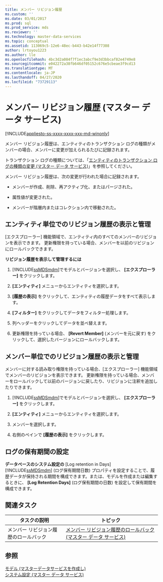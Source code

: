 ```yaml
---
title: メンバー リビジョン履歴
ms.custom: ''
ms.date: 03/01/2017
ms.prod: sql
ms.prod_service: mds
ms.reviewer: ''
ms.technology: master-data-services
ms.topic: conceptual
ms.assetid: 113069c5-12e6-48ec-b443-b42e14f77308
author: lrtoyou1223
ms.author: lle
ms.openlocfilehash: 4bc3d2a084f7f1ec3abcf9e3d3bbcaf82e4749e8
ms.sourcegitcommit: e042272a38fb646df05152c676e5cbeae3f9cd13
ms.translationtype: MT
ms.contentlocale: ja-JP
ms.lasthandoff: 04/27/2020
ms.locfileid: "73729113"
---
```

# <a name="member-revision-history-master-data-services"></a>メンバー リビジョン履歴 (マスター データ サービス)

[!INCLUDE[appliesto-ss-xxxx-xxxx-xxx-md-winonly](../includes/appliesto-ss-xxxx-xxxx-xxx-md-winonly.md)]

  メンバー リビジョン履歴は、エンティティのトランザクション ログの種類がメンバーの場合、メンバーに変更が加えられるたびに記録されます。  
  
 トランザクション ログの種類については、「[エンティティのトランザクション ログの種類の変更 (マスター データ サービス)](../master-data-services/change-the-entity-transaction-log-type-master-data-services.md)」を参照してください。  
  
 メンバー リビジョン履歴は、次の変更が行われた場合に記録されます。  
  
-   メンバーが作成、削除、再アクティブ化、またはパージされた。  
  
-   属性値が変更された。  
  
-   メンバーが階層内またはコレクション内で移動された。  
  
## <a name="view-and-manage-revision-history-by-entity"></a>エンティティ単位でのリビジョン履歴の表示と管理  
 [エクスプローラー] 機能領域で、エンティティ内のすべてのメンバーのリビジョンを表示できます。 更新権限を持っている場合、メンバーを以前のリビジョンにロールバックできます。  
  
 **リビジョン履歴を表示して管理するには**  
  
1.  [!INCLUDE[ssMDSmdm](../includes/ssmdsmdm-md.md)]でモデルとバージョンを選択し、 **[エクスプローラー]** をクリックします。  
  
2.  **[エンティティ]** メニューからエンティティを選択します。  
  
3.  **[履歴の表示]** をクリックして、エンティティの履歴データをすべて表示します。  
  
4.  **[フィルター]** をクリックしてデータをフィルター処理します。  
  
5.  列ヘッダーをクリックしてデータを並べ替えます。  
  
6.  更新権限を持っている場合、 **[Revert Member]** (メンバーを元に戻す) をクリックして、選択したバージョンにロールバックします。  
  
## <a name="view-and-manage-revision-history-by-member"></a>メンバー単位でのリビジョン履歴の表示と管理  
 メンバーに対する読み取り権限を持っている場合、[エクスプローラー] 機能領域でメンバーのリビジョンを表示できます。 更新権限を持っている場合、メンバーをロールバックして以前のバージョンに戻したり、リビジョンに注釈を追加したりできます。  
  
1.  [!INCLUDE[ssMDSmdm](../includes/ssmdsmdm-md.md)]でモデルとバージョンを選択し、 **[エクスプローラー]** をクリックします。  
  
2.  **[エンティティ]** メニューからエンティティを選択します。  
  
3.  メンバーを選択します。  
  
4.  右側のペインで **[履歴の表示]** をクリックします。  
  
## <a name="log-retention-setting"></a>ログの保有期間の設定  
 **データベースのシステム設定の** [Log retention in Days] [!INCLUDE[ssMDSmdm](../includes/ssmdsmdm-md.md)] (ログ保有期間日数) プロパティを設定することで、履歴データが保持される期間を構成できます。または、モデルを作成または編集するときに、 **[Log Retention Days]** (ログ保有期間の日数) を設定して保有期間を構成できます。  
  
## <a name="related-task"></a>関連タスク  
  
|タスクの説明|トピック|  
|----------------------|-----------|  
|メンバー リビジョン履歴のロールバック|[メンバー リビジョン履歴のロールバック (マスター データ サービス)](../master-data-services/rollback-member-revision-history-master-data-services.md)|  
  
## <a name="see-also"></a>参照  
 [モデル &#40;マスターデータサービスを作成し&#41;](../master-data-services/create-a-model-master-data-services.md)   
 [システム設定 (マスター データ サービス)](../master-data-services/system-settings-master-data-services.md)  
  
  
